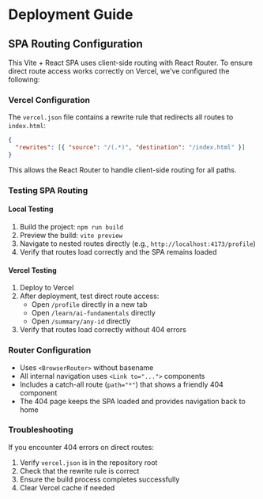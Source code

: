 # Deployment Guide

## SPA Routing Configuration

This Vite + React SPA uses client-side routing with React Router. To ensure direct route access works correctly on Vercel, we've configured the following:

### Vercel Configuration

The `vercel.json` file contains a rewrite rule that redirects all routes to `index.html`:

```json
{
  "rewrites": [{ "source": "/(.*)", "destination": "/index.html" }]
}
```

This allows the React Router to handle client-side routing for all paths.

### Testing SPA Routing

#### Local Testing

1. Build the project: `npm run build`
2. Preview the build: `vite preview`
3. Navigate to nested routes directly (e.g., `http://localhost:4173/profile`)
4. Verify that routes load correctly and the SPA remains loaded

#### Vercel Testing

1. Deploy to Vercel
2. After deployment, test direct route access:
   - Open `/profile` directly in a new tab
   - Open `/learn/ai-fundamentals` directly
   - Open `/summary/any-id` directly
3. Verify that routes load correctly without 404 errors

### Router Configuration

- Uses `<BrowserRouter>` without basename
- All internal navigation uses `<Link to="...">` components
- Includes a catch-all route (`path="*"`) that shows a friendly 404 component
- The 404 page keeps the SPA loaded and provides navigation back to home

### Troubleshooting

If you encounter 404 errors on direct routes:

1. Verify `vercel.json` is in the repository root
2. Check that the rewrite rule is correct
3. Ensure the build process completes successfully
4. Clear Vercel cache if needed
